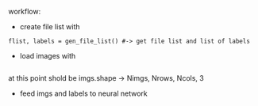 workflow:

- create file list with 
```
flist, labels = gen_file_list() #-> get file list and list of labels
```
- load images with 
```imgs = loadbatch(flist=flist)
```
at this point shold be imgs.shape -> Nimgs, Nrows, Ncols, 3

- feed imgs and labels to neural network 
